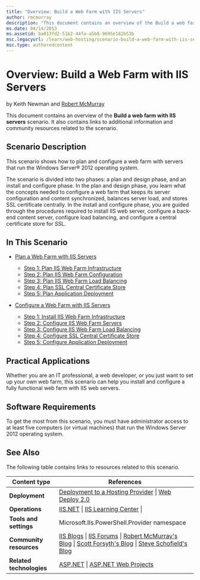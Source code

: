 ```yaml
---
title: "Overview: Build a Web Farm with IIS Servers"
author: rmcmurray
description: "This document contains an overview of the Build a web farm with IIS servers scenario. It also contains links to additional information and community resource..."
ms.date: 04/14/2013
ms.assetid: ba013fd2-51b2-44fa-a5b8-9695e182b53b
msc.legacyurl: /learn/web-hosting/scenario-build-a-web-farm-with-iis-servers/overview-build-a-web-farm-with-iis-servers
msc.type: authoredcontent
---
```

# Overview: Build a Web Farm with IIS Servers

by Keith Newman and [Robert McMurray](https://github.com/rmcmurray)

This document contains an overview of the **Build a web farm with IIS servers** scenario. It also contains links to additional information and community resources related to the scenario.

## Scenario Description

This scenario shows how to plan and configure a web farm with servers that run the Windows Server® 2012 operating system.

The scenario is divided into two phases: a plan and design phase, and an install and configure phase. In the plan and design phase, you learn what the concepts needed to configure a web farm that keeps its server configuration and content synchronized, balances server load, and stores SSL certificate centrally. In the install and configure phase, you are guided through the procedures required to install IIS web server, configure a back-end content server, configure load balancing, and configure a central certificate store for SSL.

## In This Scenario

- [Plan a Web Farm with IIS Servers](plan-a-web-farm-with-iis-servers.md)

    - [Step 1: Plan IIS Web Farm Infrastructure](planning-step-1-plan-iis-web-farm-infrastructure.md)
    - [Step 2: Plan IIS Web Farm Configuration](planning-step-2-plan-iis-web-farm-configuration.md)
    - [Step 3: Plan IIS Web Farm Load Balancing](planning-step-3-plan-iis-web-farm-load-balancing.md)
    - [Step 4: Plan SSL Central Certificate Store](planning-step-4-plan-ssl-central-certificate-store.md)
    - [Step 5: Plan Application Deployment](planning-step-5-plan-application-deployment.md)
- [Configure a Web Farm with IIS Servers](configure-a-web-farm-with-iis-servers.md)

    - [Step 1: Install IIS Web Farm Infrastructure](configuring-step-1-install-iis-web-farm-infrastructure.md)
    - [Step 2: Configure IIS Web Farm Servers](configuring-step-2-configure-iis-web-farm-servers.md)
    - [Step 3: Configure IIS Web Farm Load Balancing](configuring-step-3-configure-iis-web-farm-load-balancing.md)
    - [Step 4: Configure SSL Central Certificate Store](configuring-step-4-configure-ssl-central-certificate-store.md)
    - [Step 5: Configure Application Deployment](configuring-step-5-configure-application-deployment.md)

## Practical Applications

Whether you are an IT professional, a web developer, or you just want to set up your own web farm, this scenario can help you install and configure a fully functional web farm with IIS web servers.

## Software Requirements

To get the most from this scenario, you must have administrator access to at least five computers (or virtual machines) that run the Windows Server 2012 operating system.

## See Also

The following table contains links to resources related to this scenario.

| Content type | References |
| --- | --- |
| **Deployment** | [Deployment to a Hosting Provider](https://www.asp.net/web-forms/tutorials/deployment-to-a-hosting-provider/deployment-to-a-hosting-provider-introduction-1-of-12) &#124; [Web Deploy 2.0](https://www.iis.net/downloads/microsoft/web-deploy) |
| **Operations** | [IIS.NET](https://www.iis.net/) &#124; [IIS Learning Center](https://www.iis.net/learn) &#124;
| **Tools and settings** | Microsoft.IIs.PowerShell.Provider namespace |
| **Community resources** | [IIS Blogs](https://blogs.iis.net/) &#124; [IIS Forums](https://forums.iis.net/) &#124; [Robert McMurray's Blog](https://blogs.msdn.com/b/robert_mcmurray/) &#124; [Scott Forsyth's Blog](https://blogs.iis.net/owscott/default.aspx) &#124; [Steve Schofield's Blog](https://blogs.iis.net/steveschofield/default.aspx) |
| **Related technologies** | [ASP.NET](https://www.asp.net/) &#124; [ASP.NET Web Projects](https://msdn.microsoft.com/library/ywdtth2f.aspx) |